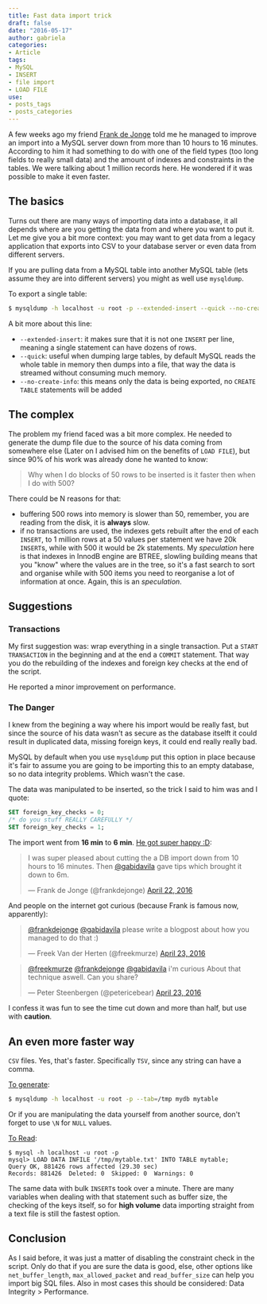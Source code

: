```yaml
---
title: Fast data import trick
draft: false
date: "2016-05-17"
author: gabriela
categories:
- Article
tags:
- MySQL
- INSERT
- file import
- LOAD FILE
use:
- posts_tags
- posts_categories
---
```


A few weeks ago my friend [Frank de Jonge](http://www.twitter.com/frankdejonge) told me he managed to improve an import into a MySQL server down from more than 10 hours to 16 minutes. According to him it had something to do with one of the field types (too long fields to really small data) and the amount of indexes and constraints in the tables. We were talking about 1 million records here. He wondered if it was possible to make it even faster.

## The basics 

Turns out there are many ways of importing data into a database, it all depends where are you getting the data from and where you want to put it. Let me give you a bit more context: you may want to get data from a legacy application that exports into CSV to your database server or even data from different servers.

If you are pulling data from a MySQL table into another MySQL table (lets assume they are into different servers) you might as well use `mysqldump`.

To export a single table:

```bash
$ mysqldump -h localhost -u root -p --extended-insert --quick --no-create-info mydb mytable | gzip > mytable.sql.gz
```

A bit more about this line:

* `--extended-insert`: it makes sure that it is not one `INSERT` per line, meaning a single statement can have dozens of rows.
* `--quick`: useful when dumping large tables, by default MySQL reads the whole table in memory then dumps into a file, that way the data is streamed without consuming much memory.
* `--no-create-info`: this means only the data is being exported, no `CREATE TABLE` statements will be added

## The complex

The problem my friend faced was a bit more complex. He needed to generate the dump file due to the source of his data coming from somewhere else (Later on I advised him on the benefits of `LOAD FILE`), but since 90% of his work was already done he wanted to know:

>  Why when I do blocks of 50 rows to be inserted is it faster then when I do with 500?

There could be N reasons for that:

* buffering 500 rows into memory is slower than 50, remember, you are reading from the disk, it is **always** slow.
* if no transactions are used, the indexes gets rebuilt after the end of each `INSERT`, to 1 million rows at a 50 values per statement we have 20k `INSERT`s, while with 500 it would be 2k statements. My _speculation_ here is that indexes in InnodB engine are BTREE, slowling building means that you "know" where the values are in the tree, so it's a fast search to sort and organise while with 500 items you need to reorganise a lot of information at once. Again, this is an _speculation_.

## Suggestions

### Transactions 

My first suggestion was: wrap everything in a single transaction. Put a `START TRANSACTION` in the beginning and at the end a `COMMIT` statement. That way you do the rebuilding of the indexes and foreign key checks at the end of the script.

He reported a minor improvement on performance.

### The Danger

I knew from the begining a way where his import would be really fast, but since the source of his data wasn't as secure as the database itselft it could result in duplicated data, missing foreign keys, it could end really really bad.

MySQL by default when you use `mysqldump` put this option in place because it's fair to assume you are going to be importing this to an empty database, so no data integrity problems. Which wasn't the case.

The data was manipulated to be inserted, so the trick I said to him was and I quote:

```sql
SET foreign_key_checks = 0;
/* do you stuff REALLY CAREFULLY */
SET foreign_key_checks = 1;
```

The import went from **16 min** to **6 min**. [He got super happy :D](https://twitter.com/frankdejonge/status/723592441786437632):

<blockquote class="twitter-tweet" data-lang="en"><p lang="en" dir="ltr">I was super pleased about cutting the a DB import down from 10 hours to 16 minutes. Then <a href="https://twitter.com/gabidavila">@gabidavila</a> gave tips which brought it down to 6m.</p>&mdash; Frank de Jonge (@frankdejonge) <a href="https://twitter.com/frankdejonge/status/723592441786437632">April 22, 2016</a></blockquote> <script async src="//platform.twitter.com/widgets.js" charset="utf-8"></script>

And people on the internet got curious (because Frank is famous now, apparently):

<blockquote class="twitter-tweet" data-conversation="none" data-lang="en"><p lang="en" dir="ltr"><a href="https://twitter.com/frankdejonge">@frankdejonge</a> <a href="https://twitter.com/gabidavila">@gabidavila</a> please write a blogpost about how you managed to do that :)</p>&mdash; Freek Van der Herten (@freekmurze) <a href="https://twitter.com/freekmurze/status/723896806107697152">April 23, 2016</a></blockquote> <script async src="//platform.twitter.com/widgets.js" charset="utf-8"></script>

<blockquote class="twitter-tweet" data-conversation="none" data-lang="en"><p lang="en" dir="ltr"><a href="https://twitter.com/freekmurze">@freekmurze</a> <a href="https://twitter.com/frankdejonge">@frankdejonge</a> <a href="https://twitter.com/gabidavila">@gabidavila</a> i&#39;m curious About that technique aswell. Can you share?</p>&mdash; Peter Steenbergen (@petericebear) <a href="https://twitter.com/petericebear/status/723901190715654145">April 23, 2016</a></blockquote> <script async src="//platform.twitter.com/widgets.js" charset="utf-8"></script>

I confess it was fun to see the time cut down and more than half, but use with **caution**.

## An even more faster way

`CSV` files. Yes, that's faster. Specifically `TSV`, since any string can have a comma. 

[To generate](http://dev.mysql.com/doc/refman/5.7/en/mysqldump.html#option_mysqldump_tab):

```bash
$ mysqldump -h localhost -u root -p --tab=/tmp mydb mytable 
```

Or if you are manipulating the data yourself from another source, don't forget to use `\N` for `NULL` values.

[To Read](http://dev.mysql.com/doc/refman/5.7/en/load-data.html):
```
$ mysql -h localhost -u root -p 
mysql> LOAD DATA INFILE '/tmp/mytable.txt' INTO TABLE mytable;
Query OK, 881426 rows affected (29.30 sec)
Records: 881426  Deleted: 0  Skipped: 0  Warnings: 0
```

The same data with bulk `INSERT`s took over a minute. There are many variables when dealing with that statement such as buffer size, the checking of the keys itself, so for **high volume** data importing straight from a text file is still the fastest option.

## Conclusion

As I said before, it was just a matter of disabling the constraint check in the script. Only do that if you are sure the data is good, else, other options like `net_buffer_length`, `max_allowed_packet` and `read_buffer_size` can help you import big SQL files. Also in most cases this should be considered: Data Integrity > Performance.